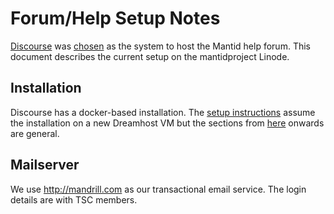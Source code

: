 Forum/Help Setup Notes
======================

[Discourse](http://www.discourse.org/) was [chosen](https://github.com/mantidproject/documents/blob/master/Project-Management/TechnicalSteeringCommittee/meetings/2015/TSC-meeting-2015-07-07.md)
as the system to host the Mantid help forum. This document describes the current setup on the mantidproject Linode.

Installation
------------

Discourse has a docker-based installation. The [setup instructions](https://github.com/discourse/discourse/blob/master/docs/INSTALL-cloud.md) assume the installation on a new
Dreamhost VM but the sections from [here](https://github.com/discourse/discourse/blob/master/docs/INSTALL-cloud.md#install-docker--git)
onwards are general.

Mailserver
----------

We use http://mandrill.com as our transactional email service. The login details are with TSC members.
